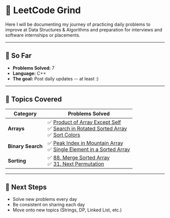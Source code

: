 # 🧠 LeetCode Grind

Here I will be documenting my journey of practicing daily problems to improve at Data Structures & Algorithms and preparation for interviews and software internships or placements. 

---

## 📅 So Far
- **Problems Solved:** 7   
- **Language:** C++   
- **The goal:** Post daily updates -- at least :)  

---

## 🧠 Topics Covered

| Category | Problems Solved |
|-----------|----------------|
|  **Arrays** | ✅ [Product of Array Except Self](Arrays/Product_of_Array_Except_Self.cpp) <br> ✅ [Search in Rotated Sorted Array](Arrays/Search_in_Rotated_Sorted_Array.cpp) <br> ✅ [Sort Colors](Arrays/Sort_Colors.cpp) |
|  **Binary Search** | ✅ [Peak Index in Mountain Array](BinarySearch/Peak_Index_in_Mountain_Array.cpp) <br> ✅ [Single Element in a Sorted Array](BinarySearch/Single_Element_in_a_Sorted_Array.cpp) |
| **Sorting** | ✅ [88. Merge Sorted Array](Sorting/88_Merge_Sorted_Array.cpp) <br> ✅ [31. Next Permutation](Sorting/31_Next_Permutation.cpp) |



---

## 🎯 Next Steps
- Solve new problems every day  
- Be consistent on sharing each day  
- Move onto new topics (Strings, DP, Linked List, etc.)  
